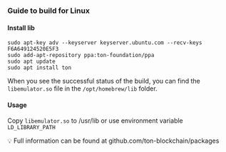 ### Guide to build for Linux

#### Install lib

```
sudo apt-key adv --keyserver keyserver.ubuntu.com --recv-keys F6A649124520E5F3
sudo add-apt-repository ppa:ton-foundation/ppa
sudo apt update
sudo apt install ton
```


When you see the successful status of the build, you can find the `libemulator.so` file in the `/opt/homebrew/lib`
folder.

#### Usage

Copy `libemulator.so` to /usr/lib or use environment variable `LD_LIBRARY_PATH`

💡 Full information can be found at github.com/ton-blockchain/packages
